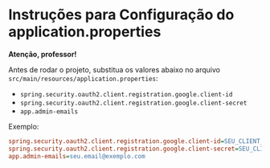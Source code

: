 # Instruções para Configuração do application.properties

**Atenção, professor!**

Antes de rodar o projeto, substitua os valores abaixo no arquivo `src/main/resources/application.properties`:

- `spring.security.oauth2.client.registration.google.client-id`
- `spring.security.oauth2.client.registration.google.client-secret`
- `app.admin-emails`

Exemplo:

```ini
spring.security.oauth2.client.registration.google.client-id=SEU_CLIENT_ID_AQUI
spring.security.oauth2.client.registration.google.client-secret=SEU_CLIENT_SECRET_AQUI
app.admin-emails=seu.email@exemplo.com
